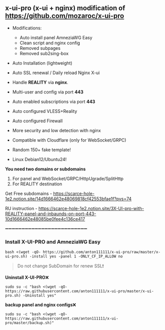 ## x-ui-pro (x-ui + nginx) modification of https://github.com/mozaroc/x-ui-pro

- Modifications:
  - Auto install panel AmneziaWG Easy
  - Clean script and nginx config
  - Removed subpages
  - Removed sub2sing-box

- Auto Installation (lightweight)
- Auto SSL renewal / Daily reload Nginx X-ui
- Handle **REALITY** via **nginx**.
- Multi-user and config via port **443**
- Auto enabled subscriptions via port **443**
- Auto configured VLESS+Reality
- Auto configured Firewall
- More security and low detection with nginx
- Compatible with Cloudflare (only for WebSocket/GRPC)
- Random 150+ fake template!
- Linux Debian12/Ubuntu24!
  >

**You need two domains or subdomains**
  1. For panel and WebSocket/GRPC/HttpUgrade/SplitHttp
  2. For REALITY destination
  >
  Get Free subdomains - https://scarce-hole-1e2.notion.site/14d1666462e48069818cf42553bfae1f?pvs=74
  >
  RU instruction - https://scarce-hole-1e2.notion.site/3X-UI-pro-with-REALITY-panel-and-inbaunds-on-port-443-10d1666462e48085be0fee4c136ce417
  
➖➖➖➖➖➖➖➖➖➖➖➖➖➖➖➖➖➖➖➖➖➖➖➖➖

### Install X-UI-PRO and AmneziaWG Easy

```
bash <(wget -qO- https://github.com/anton111111/x-ui-pro/raw/master/x-ui-pro.sh) -install yes -panel 1 -ONLY_CF_IP_ALLOW no
```
> 
> Do not change SubDomain for renew SSL❗


**Uninstall X-UI-PRO**:x:
```
sudo su -c "bash <(wget -qO- https://raw.githubusercontent.com/anton111111/x-ui-pro/master/x-ui-pro.sh) -Uninstall yes"
```

**backup panel and nginx configs**:x:
```
sudo su -c "bash <(wget -qO- https://raw.githubusercontent.com/anton111111/x-ui-pro/master/backup.sh)"
```

